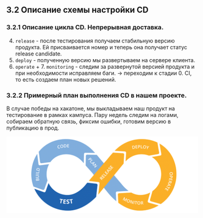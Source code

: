 ## 3.2 Описание схемы настройки CD

### 3.2.1 Описание цикла CD. Непрерывная доставка.
4) `release` - после тестирования получаем стабильную версию продукта. Ей присваивается номер и теперь она получает статус release candidate. 
5) `deploy` - полученную версию мы развертываем на сервере клиента.
6) `operate` + 7. `monitoring` - следим за развернутой версией продукта и при необходимости исправляем баги.
-> переходим к стадии 0. CI, то есть создаем план новых решений.

### 3.2.2 Примерный план выполнения CD в нашем проекте.
В случае победы на хакатоне, мы выкладываем наш продукт на тестирование в рамках кампуса. Пару недель следим на логами, собираем обратную связь, фиксим ошибки, готовим версию в публикацию в прод.

![CI/CD](images/CICD.png)